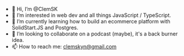 - 👋 Hi, I’m @ClemSK
- 👀 I’m interested in web dev and all things JavaScript / TypeScript. 
- 🌱 I’m currently learning how to build an ecommerce platform with SolidStart.JS and Postgres.
- 💞️ I’m looking to collaborate on a podcast (maybe), it's a back burner idea.
- 📫 How to reach me: clemskyn@gmail.com

<!---
ClemSK/ClemSK is a ✨ special ✨ repository because its `README.md` (this file) appears on your GitHub profile.
You can click the Preview link to take a look at your changes.
--->
